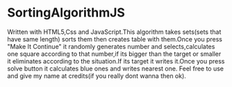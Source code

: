 # SortingAlgorithmJS
Written with HTML5,Css and JavaScript.This algorithm takes sets(sets that have same length) sorts them then creates table with them.Once you press "Make It Continue" it randomly generates number and selects,calculates one square according to that number,if its bigger than the target or smaller it eliminates according to the situation.If its target it writes it.Once you press solve button it calculates blue ones and writes nearest one.
Feel free to use and give my name at credits(if you really dont wanna then ok).
